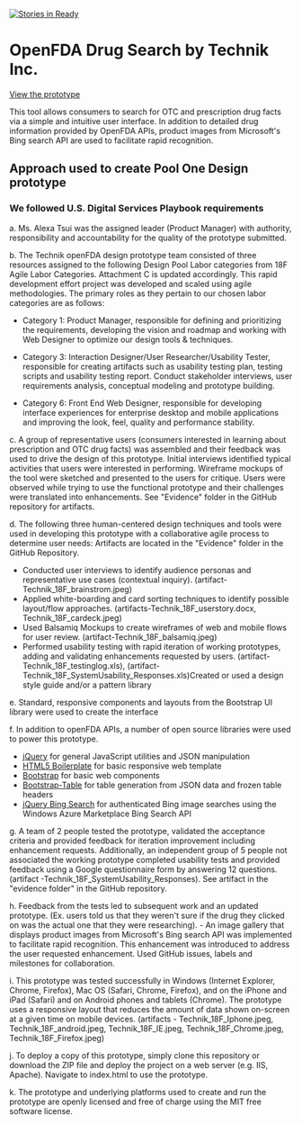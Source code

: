 [![Stories in Ready](https://badge.waffle.io/TechnikInc/openFDA-DesignPrototype.png?label=ready&title=Ready)](https://waffle.io/TechnikInc/openFDA-DesignPrototype)
# OpenFDA Drug Search by Technik Inc. 

[View the prototype](http://TechnikInc.github.io/openFDA-DesignPrototype)

This tool allows consumers to search for OTC and prescription drug facts via a simple and intuitive user interface. In addition to detailed drug information provided by OpenFDA APIs, product images from Microsoft's Bing search API are used to facilitate rapid recognition.

## Approach used to create Pool One Design prototype

### We followed U.S. Digital Services Playbook requirements

a. Ms. Alexa Tsui was the assigned leader (Product Manager) with authority, responsibility and accountability for the quality of the prototype submitted.

b. The Technik openFDA design prototype team consisted of three resources assigned to the following Design Pool Labor categories from 18F Agile Labor Categories. Attachment C is updated accordingly.
This rapid development effort project was developed and scaled using agile methodologies. The primary roles as they pertain to our chosen labor categories are as follows: 

 - Category 1: Product Manager, responsible for defining and
   prioritizing the requirements, developing the vision and roadmap and working with Web Designer to optimize our design tools & techniques.
   
 - Category 3: Interaction Designer/User Researcher/Usability Tester,
   responsible for creating artifacts such as usability testing plan,
   testing scripts and usability testing report. Conduct stakeholder
   interviews, user requirements analysis, conceptual modeling and
   prototype building.  
   
 - Category 6: Front End Web Designer, responsible
   for developing interface experiences for enterprise desktop and
   mobile applications and  improving the look, feel, quality and performance stability.

c. A group of representative users (consumers interested in learning about prescription and OTC drug facts) was assembled and their feedback was used to drive the design of this prototype. Initial interviews identified typical activities that users were interested in performing. Wireframe mockups of the tool were sketched and presented to the users for critique. Users were observed while trying to use the functional prototype and their challenges were translated into enhancements. See "Evidence" folder in the GitHub repository for artifacts.


d. The following three human-centered design techniques and tools were used in developing this prototype with a collaborative agile process to determine user needs: Artifacts are located in the "Evidence" folder in the GitHub Repository. 
- Conducted user interviews to identify audience personas and representative use cases (contextual inquiry). (artifact-Technik_18F_brainstrom.jpeg) 
- Applied white-boarding and card sorting techniques to identify possible layout/flow approaches. (artifacts-Technik_18F_userstory.docx, Technik_18F_cardeck.jpeg) 
- Used Balsamiq Mockups to create wireframes of web and mobile flows for user review. (artifact-Technik_18F_balsamiq.jpeg) 
- Performed usability testing with rapid iteration of working prototypes, adding and validating enhancements requested by users. (artifact-Technik_18F_testinglog.xls), (artifact-Technik_18F_SystemUsability_Responses.xls)Created or used a design style guide and/or a pattern library

e. Standard, responsive components and layouts from the Bootstrap UI library were used to create the interface

f. In addition to openFDA APIs, a number of open source libraries were used to power this prototype.

 - [jQuery](https://jquery.com/) for general JavaScript utilities and
   JSON manipulation
 -  [HTML5   Boilerplate](https://github.com/h5bp/html5-boilerplate) for basic responsive web template 
 - [Bootstrap](http://getbootstrap.com/) for basic web components
 - [Bootstrap-Table](https://github.com/wenzhixin/bootstrap-table) for table generation from JSON data and frozen table headers
 - [jQuery Bing Search](http://cbenard.github.io/jquery-bingsearch/) for authenticated Bing image searches using the Windows Azure Marketplace Bing Search API

g. A team of 2 people tested the prototype, validated the acceptance criteria and provided feedback for iteration improvement including enhancement requests. 
Additionally, an independent group of 5 people not associated the working prototype completed usability tests and provided feedback using a Google questionnaire form by answering 12 questions. (artifact -Technik_18F_SystemUsability_Responses). See artifact in the "evidence folder" in the GitHub repository.

h. Feedback from the tests led to subsequent work and an updated prototype. (Ex. users told us that they weren't sure if the drug they clicked on was the actual one that they were researching). - An image gallery that displays product images from Microsoft's Bing search API was implemented to facilitate rapid recognition. This enhancement was introduced to address the user requested enhancement. Used GitHub issues, labels and milestones for collaboration.

i. This prototype was tested successfully in Windows (Internet Explorer, Chrome, Firefox), Mac OS (Safari, Chrome, Firefox), and on the iPhone and iPad (Safari) and on Android phones and tablets (Chrome). The prototype uses a responsive layout that reduces the amount of data shown on-screen at a given time on mobile devices. (artifacts - Technik_18F_Iphone.jpeg, Technik_18F_android.jpeg, Technik_18F_IE.jpeg, Technik_18F_Chrome.jpeg, Technik_18F_Firefox.jpeg)

j. To deploy a copy of this prototype, simply clone this repository or download the ZIP file and deploy the project on a web server (e.g. IIS, Apache). Navigate to index.html to use the prototype.

k. The prototype and underlying platforms used to create and run the prototype are openly licensed and free of charge using the MIT free software license.

